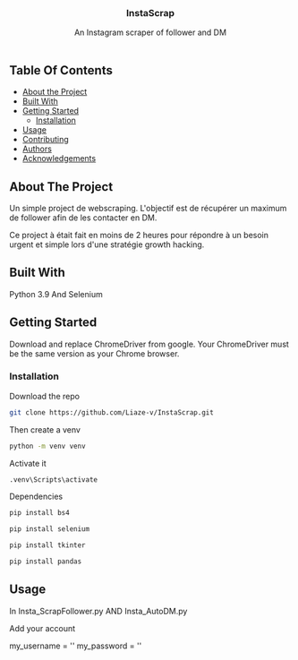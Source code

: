 <br/>
<p align="center">
  <h3 align="center">InstaScrap</h3>

  <p align="center">
    An Instagram scraper of follower  and DM
    <br/>
    <br/>
  </p>
</p>



## Table Of Contents

* [About the Project](#about-the-project)
* [Built With](#built-with)
* [Getting Started](#getting-started)
  * [Installation](#installation)
* [Usage](#usage)
* [Contributing](#contributing)
* [Authors](#authors)
* [Acknowledgements](#acknowledgements)

## About The Project

Un simple project de webscraping. L'objectif est de récupérer un maximum de follower afin de les contacter en DM.

Ce project à était fait en moins de 2 heures pour répondre à un besoin urgent et simple lors d'une stratégie growth hacking.

## Built With

Python 3.9 And Selenium

## Getting Started

Download and replace ChromeDriver from google.
Your ChromeDriver must be the same version as your Chrome browser.

### Installation

Download the repo
```sh
git clone https://github.com/Liaze-v/InstaScrap.git
```



Then create a venv
```sh
python -m venv venv
```

Activate it
```sh
.venv\Scripts\activate
```
Dependencies

```sh
pip install bs4
```
```sh
pip install selenium
```
```sh
pip install tkinter
```
```sh
pip install pandas
```

## Usage

In Insta_ScrapFollower.py AND Insta_AutoDM.py

Add your account

my_username = ''
my_password = ''


